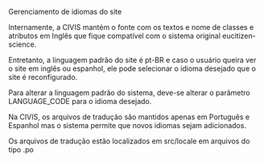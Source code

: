 Gerenciamento de idiomas do site

Internamente, a CIVIS mantém o fonte com os textos e nome de classes e atributos em Inglês que fique compatível com o sistema original eucitizen-science.

Entretanto, a linguagem padrão do site é pt-BR e caso o usuário queira ver o site em inglês ou espanhol, ele pode selecionar o idioma desejado que o site é reconfigurado.

Para alterar a linguagem padrão do sistema, deve-se alterar o parâmetro LANGUAGE_CODE para o idioma desejado.

Na CIVIS, os arquivos de tradução são mantidos apenas em Português e Espanhol mas o sistema permite que novos idiomas sejam adicionados. 

Os arquivos de tradução estão localizados em src/locale em arquivos do tipo .po






